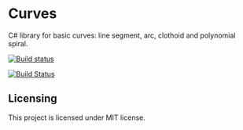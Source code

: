 # Curves
C# library for basic curves: line segment, arc, clothoid and polynomial spiral.

[![Build status](https://ci.appveyor.com/api/projects/status/y79p8viabspggesb?svg=true)](https://ci.appveyor.com/project/SEilers/curves)

[![Build Status](https://seilers.visualstudio.com/Curves-seilers/_apis/build/status/SEilers.Curves)](https://seilers.visualstudio.com/Curves-seilers/_build/latest?definitionId=1)

## Licensing
This project is licensed under MIT license.
